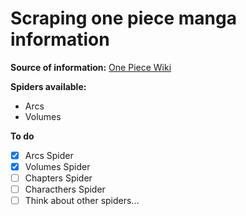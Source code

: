 # Scraping one piece manga information

**Source of information:** [One Piece Wiki](https://onepiece.fandom.com/wiki/One_Piece_Wiki)

**Spiders available:**
- Arcs
- Volumes

**To do**
- [x] Arcs Spider
- [x] Volumes Spider
- [ ] Chapters Spider
- [ ] Characthers Spider
- [ ] Think about other spiders...